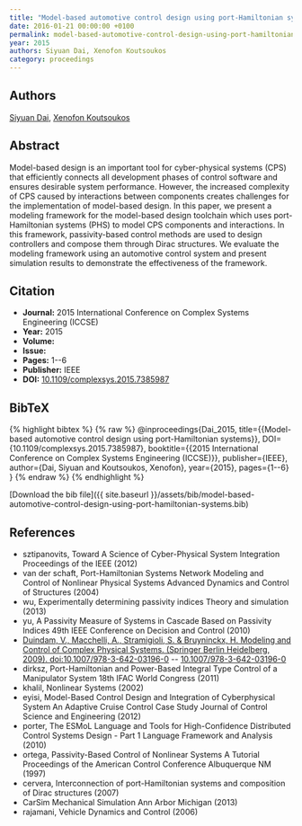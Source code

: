 ```yaml
---
title: "Model-based automotive control design using port-Hamiltonian systems"
date: 2016-01-21 00:00:00 +0100
permalink: model-based-automotive-control-design-using-port-hamiltonian-systems
year: 2015
authors: Siyuan Dai, Xenofon Koutsoukos
category: proceedings
---
```

 
## Authors
[Siyuan Dai](authors/siyuan-dai), [Xenofon Koutsoukos](authors/xenofon-koutsoukos)
 
## Abstract
Model-based design is an important tool for cyber-physical systems (CPS) that efficiently connects all development phases of control software and ensures desirable system performance. However, the increased complexity of CPS caused by interactions between components creates challenges for the implementation of model-based design. In this paper, we present a modeling framework for the model-based design toolchain which uses port-Hamiltonian systems (PHS) to model CPS components and interactions. In this framework, passivity-based control methods are used to design controllers and compose them through Dirac structures. We evaluate the modeling framework using an automotive control system and present simulation results to demonstrate the effectiveness of the framework.
 
## Citation
- **Journal:** 2015 International Conference on Complex Systems Engineering (ICCSE)
- **Year:** 2015
- **Volume:** 
- **Issue:** 
- **Pages:** 1--6
- **Publisher:** IEEE
- **DOI:** [10.1109/complexsys.2015.7385987](https://doi.org/10.1109/complexsys.2015.7385987)
 
## BibTeX
{% highlight bibtex %}
{% raw %}
@inproceedings{Dai_2015,
  title={{Model-based automotive control design using port-Hamiltonian systems}},
  DOI={10.1109/complexsys.2015.7385987},
  booktitle={{2015 International Conference on Complex Systems Engineering (ICCSE)}},
  publisher={IEEE},
  author={Dai, Siyuan and Koutsoukos, Xenofon},
  year={2015},
  pages={1--6}
}
{% endraw %}
{% endhighlight %}
 
[Download the bib file]({{ site.baseurl }}/assets/bib/model-based-automotive-control-design-using-port-hamiltonian-systems.bib)
 
## References
- sztipanovits, Toward A Science of Cyber-Physical System Integration Proceedings of the IEEE (2012)
- van der schaft, Port-Hamiltonian Systems Network Modeling and Control of Nonlinear Physical Systems Advanced Dynamics and Control of Structures (2004)
- wu, Experimentally determining passivity indices Theory and simulation (2013)
- yu, A Passivity Measure of Systems in Cascade Based on Passivity Indices 49th IEEE Conference on Decision and Control (2010)
- [Duindam, V., Macchelli, A., Stramigioli, S. & Bruyninckx, H. Modeling and Control of Complex Physical Systems. (Springer Berlin Heidelberg, 2009). doi:10.1007/978-3-642-03196-0](modeling-and-control-of-complex-physical-systems) -- [10.1007/978-3-642-03196-0](https://doi.org/10.1007/978-3-642-03196-0)
- dirksz, Port-Hamiltonian and Power-Based Integral Type Control of a Manipulator System 18th IFAC World Congress (2011)
- khalil, Nonlinear Systems (2002)
- eyisi, Model-Based Control Design and Integration of Cyberphysical System An Adaptive Cruise Control Case Study Journal of Control Science and Engineering (2012)
- porter, The ESMoL Language and Tools for High-Confidence Distributed Control Systems Design - Part 1 Language Framework and Analysis (2010)
- ortega, Passivity-Based Control of Nonlinear Systems A Tutorial Proceedings of the American Control Conference Albuquerque NM (1997)
- cervera, Interconnection of port-Hamiltonian systems and composition of Dirac structures (2007)
- CarSim Mechanical Simulation Ann Arbor Michigan (2013)
- rajamani, Vehicle Dynamics and Control (2006)

